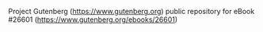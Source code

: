 Project Gutenberg (https://www.gutenberg.org) public repository for eBook #26601 (https://www.gutenberg.org/ebooks/26601)
